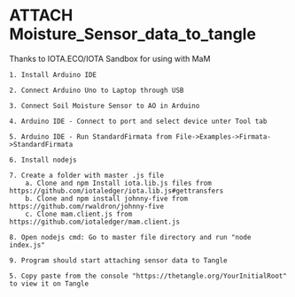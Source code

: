 # ATTACH Moisture_Sensor_data_to_tangle
Thanks to IOTA.ECO/IOTA Sandbox for using with MaM

	1. Install Arduino IDE
	
	2. Connect Arduino Uno to Laptop through USB 
	
	3. Connect Soil Moisture Sensor to AO in Arduino
	
	4. Arduino IDE - Connect to port and select device unter Tool tab
	
	5. Arduino IDE - Run StandardFirmata from File->Examples->Firmata->StandardFirmata
	
	6. Install nodejs 
	
	7. Create a folder with master .js file
		a. Clone and npm Install iota.lib.js files from https://github.com/iotaledger/iota.lib.js#gettransfers
		b. Clone and npm install johnny-five from https://github.com/rwaldron/johnny-five
		c. Clone mam.client.js from https://github.com/iotaledger/mam.client.js
		
	8. Open nodejs cmd: Go to master file directory and run "node index.js"
	
	9. Program should start attaching sensor data to Tangle

	5. Copy paste from the console "https://thetangle.org/YourInitialRoot" to view it on Tangle
